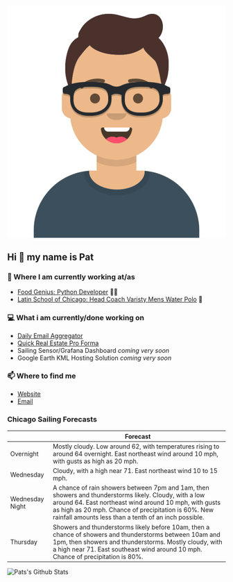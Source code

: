 [![Social banner for p-j-falconer](https://raw.githubusercontent.com/P-J-FALCONER/P-J-FALCONER/master/assets/avataaars.svg)](https://patfalconer.com/)
## Hi :wave: my name is Pat

### 💼 Where I am currently working at/as
- [Food Genius: Python Developer](https://getfoodgenius.com/) 🍔🐍
- [Latin School of Chicago: Head Coach Varisty Mens Water Polo](https://www.latinschool.org/) 🤽


### 💻 What i am currently/done working on
 - [Daily Email Aggregator](https://github.com/P-J-FALCONER/dott_daily_mail)
 - [Quick Real Estate Pro Forma](https://github.com/P-J-FALCONER/henry)
 - Sailing Sensor/Grafana Dashboard *coming very soon*
 - Google Earth KML Hosting Solution *coming very soon*

### 📫 Where to find me
 - [Website](https://patfalconer.com/)
 - [Email](mailto:patrick.j.falconer@gmail.com)


### Chicago Sailing Forecasts
|   | Forecast  |
|---|---|
| Overnight | Mostly cloudy. Low around 62, with temperatures rising to around 64 overnight. East northeast wind around 10 mph, with gusts as high as 20 mph. |
| Wednesday | Cloudy, with a high near 71. East northeast wind 10 to 15 mph. |
| Wednesday Night | A chance of rain showers between 7pm and 1am, then showers and thunderstorms likely. Cloudy, with a low around 64. East northeast wind around 10 mph, with gusts as high as 20 mph. Chance of precipitation is 60%. New rainfall amounts less than a tenth of an inch possible. |
| Thursday | Showers and thunderstorms likely before 10am, then a chance of showers and thunderstorms between 10am and 1pm, then showers and thunderstorms. Mostly cloudy, with a high near 71. East southeast wind around 10 mph. Chance of precipitation is 80%. |

![Pats's Github Stats](https://github-readme-stats.vercel.app/api?username=p-j-falconer&show_icons=true&theme=radical)
